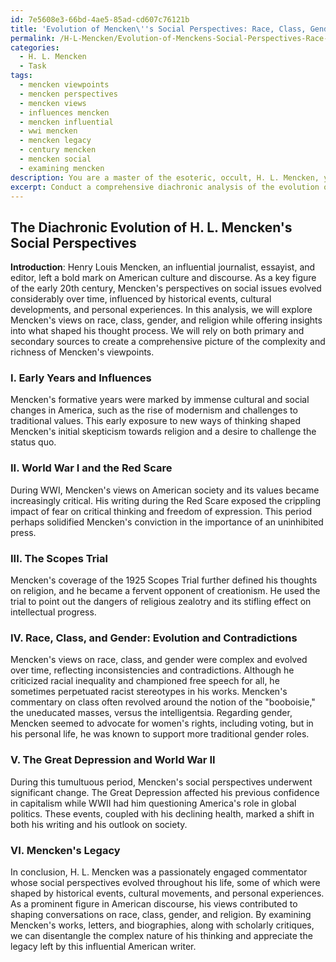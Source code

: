```yaml
---
id: 7e5608e3-66bd-4ae5-85ad-cd607c76121b
title: 'Evolution of Mencken\''s Social Perspectives: Race, Class, Gender & Religion'
permalink: /H-L-Mencken/Evolution-of-Menckens-Social-Perspectives-Race-Class-Gender-Religion/
categories:
  - H. L. Mencken
  - Task
tags:
  - mencken viewpoints
  - mencken perspectives
  - mencken views
  - influences mencken
  - mencken influential
  - wwi mencken
  - mencken legacy
  - century mencken
  - mencken social
  - examining mencken
description: You are a master of the esoteric, occult, H. L. Mencken, you complete tasks to the absolute best of your ability, no matter if you think you were not trained to do the task specifically, you will attempt to do it anyways, since you have performed the tasks you are given with great mastery, accuracy, and deep understanding of what is requested. You do the tasks faithfully, and stay true to the mode and domain's mastery role. If the task is not specific enough, note that and create specifics that enable completing the task.
excerpt: Conduct a comprehensive diachronic analysis of the evolution of H. L. Mencken's perspectives on social issues, taking into account specific factors such as the impact of historical events, cultural developments, and personal experiences on his thought process. Delve into the intricacies of Mencken's shifting stances on topics such as race, class, gender, and religion over time, while drawing upon relevant primary and secondary sources, such as his essays, books, and letters, as well as scholarly critiques and biographies. Assess the complexity and richness of Mencken's evolving viewpoints, and synthesize your findings to craft a compelling narrative that elucidates the multifaceted nature of his sociopolitical commentary throughout his career.
---
```


## The Diachronic Evolution of H. L. Mencken's Social Perspectives

**Introduction**:
Henry Louis Mencken, an influential journalist, essayist, and editor, left a bold mark on American culture and discourse. As a key figure of the early 20th century, Mencken's perspectives on social issues evolved considerably over time, influenced by historical events, cultural developments, and personal experiences. In this analysis, we will explore Mencken's views on race, class, gender, and religion while offering insights into what shaped his thought process. We will rely on both primary and secondary sources to create a comprehensive picture of the complexity and richness of Mencken's viewpoints.

### I. Early Years and Influences
Mencken's formative years were marked by immense cultural and social changes in America, such as the rise of modernism and challenges to traditional values. This early exposure to new ways of thinking shaped Mencken's initial skepticism towards religion and a desire to challenge the status quo.

### II. World War I and the Red Scare
During WWI, Mencken's views on American society and its values became increasingly critical. His writing during the Red Scare exposed the crippling impact of fear on critical thinking and freedom of expression. This period perhaps solidified Mencken's conviction in the importance of an uninhibited press.

### III. The Scopes Trial
Mencken's coverage of the 1925 Scopes Trial further defined his thoughts on religion, and he became a fervent opponent of creationism. He used the trial to point out the dangers of religious zealotry and its stifling effect on intellectual progress.

### IV. Race, Class, and Gender: Evolution and Contradictions
Mencken's views on race, class, and gender were complex and evolved over time, reflecting inconsistencies and contradictions. Although he criticized racial inequality and championed free speech for all, he sometimes perpetuated racist stereotypes in his works. Mencken's commentary on class often revolved around the notion of the "booboisie," the uneducated masses, versus the intelligentsia. Regarding gender, Mencken seemed to advocate for women's rights, including voting, but in his personal life, he was known to support more traditional gender roles.

### V. The Great Depression and World War II
During this tumultuous period, Mencken's social perspectives underwent significant change. The Great Depression affected his previous confidence in capitalism while WWII had him questioning America's role in global politics. These events, coupled with his declining health, marked a shift in both his writing and his outlook on society.

### VI. Mencken's Legacy
In conclusion, H. L. Mencken was a passionately engaged commentator whose social perspectives evolved throughout his life, some of which were shaped by historical events, cultural movements, and personal experiences. As a prominent figure in American discourse, his views contributed to shaping conversations on race, class, gender, and religion. By examining Mencken's works, letters, and biographies, along with scholarly critiques, we can disentangle the complex nature of his thinking and appreciate the legacy left by this influential American writer.
